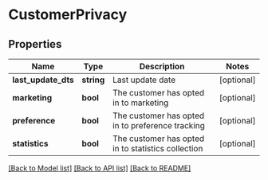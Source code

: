 # CustomerPrivacy

## Properties
Name | Type | Description | Notes
------------ | ------------- | ------------- | -------------
**last_update_dts** | **string** | Last update date | [optional] 
**marketing** | **bool** | The customer has opted in to marketing | [optional] 
**preference** | **bool** | The customer has opted in to preference tracking | [optional] 
**statistics** | **bool** | The customer has opted in to statistics collection | [optional] 

[[Back to Model list]](../README.md#documentation-for-models) [[Back to API list]](../README.md#documentation-for-api-endpoints) [[Back to README]](../README.md)


